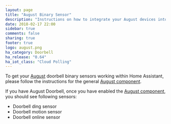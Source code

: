 ```yaml
---
layout: page
title: "August Binary Sensor"
description: "Instructions on how to integrate your August devices into Home Assistant."
date: 2018-02-17 22:00
sidebar: true
comments: false
sharing: true
footer: true
logo: august.png
ha_category: Doorbell
ha_release: "0.64"
ha_iot_class: "Cloud Polling"
---
```


To get your [August](http://august.com) doorbell binary sensors working within Home Assistant, please follow the instructions for the general [August component](/components/august/).

If you have August Doorbell, once you have enabled the [August component](/components/august/), you should see following sensors:

* Doorbell ding sensor
* Doorbell motion sensor
* Doorbell online sensor

